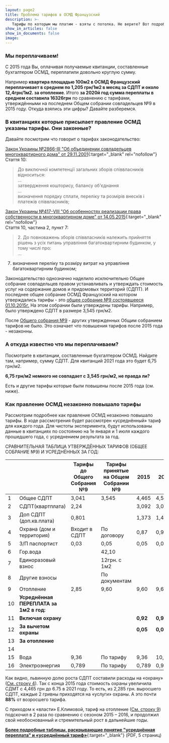 ```yaml
---
layout: page2
title: Проблема тарифов в ОСМД Французский
description: >-
   Тарифы по которым мы платим - взяты с потолка. Не верите? Вот подробное объяснение
show_in_articles: false
show_in_documents: false
image: 
---
```


### Мы переплачиваем!
С 2015 года Вы, оплачивая получаемые квитанции, составленные бухгалтером ОСМД, переплатили довольно круглую сумму. 

Например **квартира площадью 100м2 в ОСМД Французский переплачивает в среднем по 1,205 грн/1м2 в месяц за СДПТ и около 12,4грн/1м2. за отопление**. 
Итого **за 2020й год сумма переплаты в среднем составила 16326грн** по сравнению с тарифами, утверждёнными на последнем Общем собрании совладельцев №9 в 2015 году.
Откуда взялись эти цифры? Давайте разберемся.

### В квитанциях которые присылает правление ОСМД указаны тарифы. Они законные?
Давайте посмотрим что говорит о тарифах законодательство:

[Закон Украины №2866-III "Об объединении совладельцев многоквартирного дома" от 29.11.2001](https://zakon.rada.gov.ua/laws/show/2866-14#n128){:target="_blank" rel="nofollow"}<br>
Стаття 10:
>До виключної компетенції загальних зборів співвласників відноситься:<br>
...<br>
затвердження кошторису, балансу об'єднання<br>
...<br>
визначення порядку сплати, переліку та розмірів внесків і платежів співвласників;


[Закон Украины №417-VIII "Об особенностях реализации права собственности в многоквартирном доме" от 14.05.2015](https://zakon.rada.gov.ua/laws/show/417-19#n66){:target="_blank" rel="nofollow"}<br>
Стаття 10, частина 2, пункт 7:
> 2\. До повноважень зборів співвласників належить прийняття рішень з усіх питань управління багатоквартирним будинком, у тому числі про:<br>
...<br>
7) визначення переліку та розміру витрат на управління багатоквартирним будинком;

Законодательство однозначно наделило исключительно Общее собрание совладельцев правом устанавливать и утверждать стоимость услуг на
содержание домов и придомовых территорий (СДПТ). И последнее общее собрание ОСМД Французский на котором утверждались тарифы - это [общее собрание №9 состоявшееся 01.10.2015г.](https://orgkomitet-osmd-fran.org/2021/03/05/istoriya-osmd-franzuskij.html#id-2015-sobranie-9-podgotovka)
На этом собрании были утверждены тарифы. Например, было утверждено СДПТ в размере 3,545 грн/м2.

После [Общего собрания №9](https://orgkomitet-osmd-fran.org/2021/03/05/istoriya-osmd-franzuskij.html#id-2015-sobranie-9-podgotovka) - других утвержденных Общим собранием тарифов не было. Это означает что повышения тарифов после 2015 года - незаконны.



### А откуда известно что мы переплачиваем?
Посмотрите в квитанции, составленные бухгалтером ОСМД. Найдите там, например, сумму СДПТ. Для квитанций 2021 года это будет 6,75 грн/м2.

**6,75 грн/м2 немного не совпадает с 3,545 грн/м2, не правда ли?**<br>

Есть и другие тарифы которые были повышены после 2015 года (см. ниже).


### Как правление ОСМД незаконно повышало тарифы
Рассмотрим подробнее как правление ОСМД незаконно повышало тарифы. В ходе рассмотрения будет рассмотрен «усреднённый» тариф для каждого года. 
Для чистоты эксперимента, будут использованы данные в квитанциях по состоянию на 1е января и 1 июля каждого прошедшего года, с усреднением результата за год.

СРАВНИТЕЛЬНАЯ ТАБЛИЦА УТВЕРЖДЁННЫХ ТАРИФОВ (ОБЩЕЕ СОБРАНИЕ №9) И УСРЕДНЁННЫХ ЗА ГОД:

|    |                                         | Тарифы до Общего Собрания №9 | Тарифы принятые на Общем Собрании №9 | 2015     | 2016     | 2017      | 2018      | 2019      | 2020      | 2021      |
|----|-----------------------------------------|------------------------------|--------------------------------------|----------|----------|-----------|-----------|-----------|-----------|-----------|
| 1  | Общее СДПТ<a id="r1"></a>               | 3,041                        | 3,545                                | 4,465    | 4,505    | 4,679     | 4,995     | 5,69      | 6,75      | 6,75      |
| 2  | СДПТ(квартплата)<a id="r2"></a>         | 2,24                         |                                      | 3,092    | 3,092    | 3,090     | 3,090     | 3,210     | 3,865     | 3,915     |
| 3  | Доп СДПТ (доп.кв.плата)<a id="r3"></a>  | 0,801                        |                                      | 1,373    | 1,413    | 1,5875    | 1,909     | 2,4755    | 2,86      | 2,835     |
| 4  | Охрана (дом и территория)<a id="r4"></a>| Входит в СДПТ                | По договору                          | 0,87     | 0,91     | 0,9365    | 1,365     | 1,7685    | 2         | 2         |
| 5  | З/П паспортист<a id="r5"></a>           | 0,03                         | 0,05                                 | 0,05     | 0,05     | 0,05      | 0,05      | 0,05      | 0,05      |           |
| 6  | Гор.вода<a id="r6"></a>                 |                              | 42,10                                |          |          |           |           |           |           |           |
| 7  | Единоразовый взнос<a id="r7"></a>       |                              | 12грн. с 1м2                         |          |          |           |           |           |           |           |
| 8  | Другие взносы<a id="r8"></a>            |                              | По документам                        |          |          |           |           |           |           |           |
| 9  | Отопление<a id="r9"></a>                | 2,85                         | 9,60                                 | 9,60     | 9,60     | 19,45     | 19,45     | 22        | 22        | 25,3      |
| 10 | **Усреднённая ПЕРЕПЛАТА за 1м2 в год:**<a id="r10"></a>|                              |                                      |          |          |           |           |           |           |           |
| 11 | **Включая охрану**<a id="r11"></a>      |                              |                                      | **0,92** | **0,96** | **1,134** | **1,45**  | **2,145** | **3,205** | **3,205** |
| 12 | **За вычетом охраны**<a id="r12"></a>   |                              |                                      | **0,05** | **0,05** | **0,198** | **0,085** | **0,377** | **1,205** | **1,205** |
| 13 | **За отопление**<a id="r13"></a>        |                              |                                      |          |          | **9,85**  | **9,85**  | **12,4**  | **12,4**  | **15,7**  |
| 14 |                                         |                              |                                      |          |          |           |           |           |           |           |
| 15 | Вода<a id="r15"></a>                    | 9,36                         | По тарифу                            | 9,36     | 10,296   | 12,984    | 16,128    | 21,948    | 21,948    | 30,024    |
| 16 | Электроэнергия<a id="r16"></a>          | 0,789                        | По тарифу                            | 0,789    | 0,99     | 1,485     | 1,68      | 1,68      | 1,68      | 1,68      |

Как видно, львинную долю роста СДПТ составили расходы на «охрану» ([См. строку 4](#r4)). Так с конца 2015 года стоимость охраны увеличила СДМТ с 4,465 грн до 6.75 в 2021 году. 
То есть, из 2,285 грн. выросшего СДПТ, каждые 2 гривны приходятся на «услуги» охраны. А это почти **88%** от возросшего тарифа.

С приходом к «власти» Е.Климовой, тариф на отопление ([См. строку 9](#r9)) подскочил в 2 раза по сравнению с сезоном 2015 – 2016, и продолжил свой необоснованный и
стремительный рост в дальнейшие годы.


[**Более подробные таблицы, раскрывающие понятие "усреднённая переплата" и «усреднённый тариф»**](/assets/2021-10-08-tarif-2-6.pdf){:target="_blank"} (PDF, 5 страниц)



